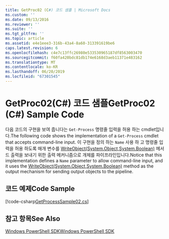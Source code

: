 ```yaml
---
title: GetProc02 (C#) 코드 샘플 | Microsoft Docs
ms.custom: ''
ms.date: 09/13/2016
ms.reviewer: ''
ms.suite: ''
ms.tgt_pltfrm: ''
ms.topic: article
ms.assetid: e4e1eee3-316b-43a4-8a60-313391619be6
caps.latest.revision: 6
ms.openlocfilehash: c4e7c13ffc26980e533530965187df8563003470
ms.sourcegitcommit: f60fa420bdc81db174e6168d3aeb11371e483162
ms.translationtype: MT
ms.contentlocale: ko-KR
ms.lasthandoff: 06/20/2019
ms.locfileid: "67301545"
---
```

# <a name="getproc02-c-sample-code"></a><span data-ttu-id="39fad-102">GetProc02(C#) 코드 샘플</span><span class="sxs-lookup"><span data-stu-id="39fad-102">GetProc02 (C#) Sample Code</span></span>

<span data-ttu-id="39fad-103">다음 코드의 구현을 보여 줍니다는 `Get-Process` 명령줄 입력을 허용 하는 cmdlet입니다.</span><span class="sxs-lookup"><span data-stu-id="39fad-103">The following code shows the implementation of a `Get-Process` cmdlet that accepts command-line input.</span></span> <span data-ttu-id="39fad-104">이 구현을 정의 하는 `Name` 사용 하 고 명령줄 입력을 허용 하도록 매개 변수를 [WriteObject(System.Object,System.Boolean)](/dotnet/api/system.management.automation.cmdlet.writeobject?view=pscore-6.2.0#System_Management_Automation_Cmdlet_WriteObject_System_Object_System_Boolean_) 메서드 출력을 보내기 위한 출력 메커니즘으로 개체를 파이프라인입니다.</span><span class="sxs-lookup"><span data-stu-id="39fad-104">Notice that this implementation defines a `Name` parameter to allow command-line input, and it uses the [WriteObject(System.Object,System.Boolean)](/dotnet/api/system.management.automation.cmdlet.writeobject?view=pscore-6.2.0#System_Management_Automation_Cmdlet_WriteObject_System_Object_System_Boolean_) method as the output mechanism for sending output objects to the pipeline.</span></span>

## <a name="code-sample"></a><span data-ttu-id="39fad-105">코드 예제</span><span class="sxs-lookup"><span data-stu-id="39fad-105">Code Sample</span></span>

[!code-csharp[GetProcessSample02.cs](../../powershell-sdk-samples/SDK-2.0/csharp/GetProcessSample02/GetProcessSample02.cs#L11-L76 "GetProcessSample02.cs")]

## <a name="see-also"></a><span data-ttu-id="39fad-106">참고 항목</span><span class="sxs-lookup"><span data-stu-id="39fad-106">See Also</span></span>

[<span data-ttu-id="39fad-107">Windows PowerShell SDK</span><span class="sxs-lookup"><span data-stu-id="39fad-107">Windows PowerShell SDK</span></span>](../windows-powershell-reference.md)
